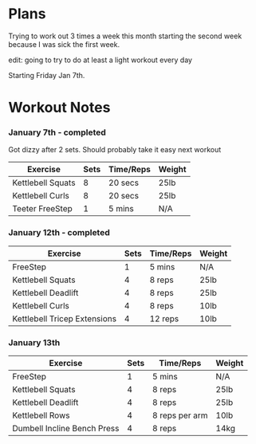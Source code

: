 # Plans

Trying to work out 3 times a week this month starting the second week because I was sick the first week. 

edit: going to try to do at least a light workout every day

Starting Friday Jan 7th.

# Workout Notes

### January 7th - completed

Got dizzy after 2 sets. Should probably take it easy next workout

| Exercise | Sets | Time/Reps | Weight |
| --- | --- | --- | --- |
| Kettlebell Squats | 8 | 20 secs | 25lb |
| Kettlebell Curls | 8 | 20 secs | 25lb |
| Teeter FreeStep | 1 | 5 mins | N/A |

### January 12th - completed

| Exercise | Sets | Time/Reps | Weight |
| --- | --- | --- | --- |
| FreeStep | 1 | 5 mins | N/A |
| Kettlebell Squats | 4 | 8 reps | 25lb |
| Kettlebell Deadlift | 4 | 8 reps | 25lb |
| Kettlebell Curls | 4 | 8 reps | 10lb |
| Kettlebell Tricep Extensions | 4 | 12 reps | 10lb |

### January 13th
| Exercise | Sets | Time/Reps | Weight |
| --- | --- | --- | --- |
| FreeStep | 1 | 5 mins | N/A |
| Kettlebell Squats | 4 | 8 reps | 25lb |
| Kettlebell Deadlift | 4 | 8 reps | 25lb |
| Kettlebell Rows | 4 | 8 reps per arm | 10lb |
| Dumbell Incline Bench Press | 4 | 8 reps | 14kg |


